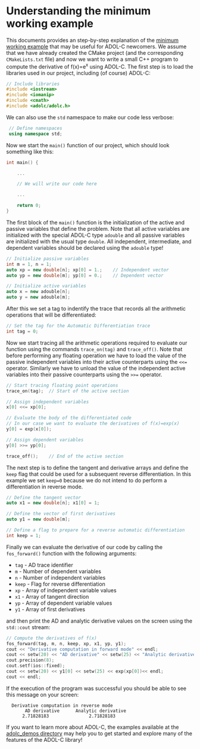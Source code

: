 # Understanding the minimum working example

This documents provides an step-by-step explanation of the [minimum working example](./adolc_minimum_working_example.md) that may be useful for ADOL-C newcomers.
We assume that we have already created the CMake project (and the corresponding `CMakeLists.txt` file) and now we want to write a small C++ program to compute the derivative of f(x)=e<sup>x</sup>  using ADOL-C.
The first step is to load the libraries used in our project, including (of course) ADOL-C:

```cpp
// Include libraries
#include <iostream>
#include <iomanip>
#include <cmath>
#include <adolc/adolc.h>
```

We can also use the `std` namespace to make our code less verbose:

```cpp
 // Define namespaces
 using namespace std; 
```

Now we start the `main()` function of our project, which should look something like this:

```cpp	
int main() {

	...

	// We will write our code here

	...

    return 0;
}
```

The first block of the `main()` function is the initialization of the active and passive variables that define the problem. 
Note that all active variables are initialized with the special ADOL-C type `adouble` and all passive variables are initialized with the usual type `double`.
All independent, intermediate, and dependent variables should be declared using the `adouble` type!

```cpp
// Initialize passive variables
int m = 1, n = 1;
auto xp = new double[n]; xp[0] = 1.;    // Independent vector
auto yp = new double[m]; yp[0] = 0.;    // Dependent vector

// Initialize active variables
auto x = new adouble[n];
auto y = new adouble[m];
```

After this we set a tag to indentify the trace that records all the arithmetic operations that will be differentiated:

```cpp
// Set the tag for the Automatic Differentiation trace
int tag = 0;
```

 Now we start tracing all the arithmetic operations required to evaluate our function using the commands `trace_on(tag)` and `trace_off()`.
 Note that before performing any floating operation we have to load the value of the passive independent variables into their active counterparts using the `<<=` operator.
 Similarly we  have to unload the value of the independent active variables into their passive counterparts using the `>>=` operator.

```cpp
// Start tracing floating point operations
trace_on(tag);  // Start of the active section

// Assign independent variables
x[0] <<= xp[0];

// Evaluate the body of the differentiated code
// In our case we want to evaluate the derivatives of f(x)=exp(x)
y[0] = exp(x[0]);

// Assign dependent variables
y[0] >>= yp[0];

trace_off();    // End of the active section
```

The next step is to define the tangent and derivative arrays and define the `keep` flag that could be used for a subsequent reverse differentiation.
In this example we set `keep=0` because we do not intend to do perform a differentiation in reverse mode.

```cpp
// Define the tangent vector
auto x1 = new double[n]; x1[0] = 1;

// Define the vector of first derivatives
auto y1 = new double[m];

// Define a flag to prepare for a reverse automatic differentiation
int keep = 1;
```


Finally we can evaluate the derivative of our code by calling the `fos_forward()` function with the following arguments:
 
-  `tag` - AD trace identifier 
- `m` - Number of dependent variables 
- `n` -  Number of independent variables 
- `keep` - Flag for reverse differentiation 
-  `xp` - Array of independent variable values
- `x1` - Array of tangent direction 
- `yp` - Array of dependent variable values 
- `y1` -  Array of first derivatives 

and then print the AD and analytic derivative values on the screen using the `std::cout` stream:

```cpp
// Compute the derivatives of f(x)
fos_forward(tag, m, n, keep, xp, x1, yp, y1);
cout << "Derivative computation in forward mode" << endl;
cout << setw(20) << "AD derivative" << setw(25) << "Analytic derivative" << endl;
cout.precision(8);
cout.setf(ios::fixed);
cout << setw(20) << y1[0] << setw(25) << exp(xp[0])<< endl;
cout << endl;
```
 
If the execution of the program was successful you should be able to see this message on your screen:
 
	  Derivative computation in reverse mode
	       AD derivative      Analytic derivative
		  2.71828183               2.71828183
          
 

If you want to learn more about ADOL-C, the examples available at the [adolc_demos directory](../adolc_demos/) may help you to get started and explore many of the features of the ADOL-C library!
